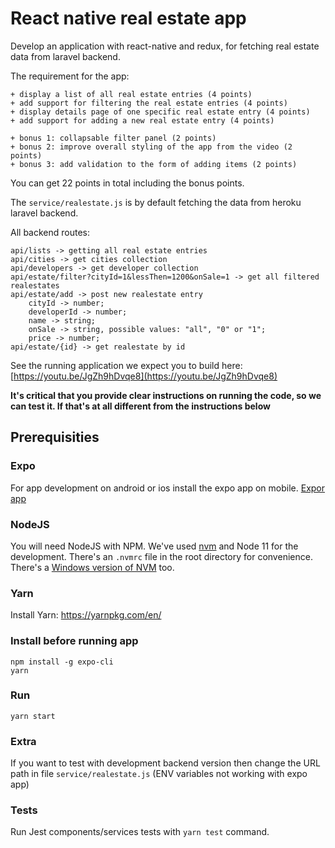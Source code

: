 # React native real estate app

Develop an application with react-native and redux, for fetching real estate data from laravel backend.

The requirement for the app:

    + display a list of all real estate entries (4 points)
    + add support for filtering the real estate entries (4 points)
    + display details page of one specific real estate entry (4 points)
    + add support for adding a new real estate entry (4 points)

    + bonus 1: collapsable filter panel (2 points)
    + bonus 2: improve overall styling of the app from the video (2 points)
    + bonus 3: add validation to the form of adding items (2 points)

You can get 22 points in total including the bonus points.

The `service/realestate.js` is by default fetching the data from heroku laravel backend.

All backend routes:

```
api/lists -> getting all real estate entries
api/cities -> get cities collection
api/developers -> get developer collection
api/estate/filter?cityId=1&lessThen=1200&onSale=1 -> get all filtered realestates
api/estate/add -> post new realestate entry
    cityId -> number;
    developerId -> number;
    name -> string;
    onSale -> string, possible values: "all", "0" or "1";
    price -> number;
api/estate/{id} -> get realestate by id
```

See the running application we expect you to build here:
[https://youtu.be/JgZh9hDvqe8](https://youtu.be/JgZh9hDvqe8)

**It's critical that you provide clear instructions on running the code, so we can test it. If that's at all different from the instructions below**

## Prerequisities

### Expo

For app development on android or ios install the expo app on mobile.
[Expor app](https://expo.io/)

### NodeJS

You will need NodeJS with NPM. We've used [nvm](https://github.com/creationix/nvm) and Node 11 for the development. There's an `.nvmrc` file in the root directory for convenience.
There's a [Windows version of NVM](https://github.com/coreybutler/nvm-windows) too.

### Yarn

Install Yarn:
https://yarnpkg.com/en/

### Install before running app

```
npm install -g expo-cli
yarn
```

### Run

```
yarn start
```

### Extra

If you want to test with development backend version then change the URL path
in file `service/realestate.js` (ENV variables not working with expo app)

### Tests

Run Jest components/services tests with `yarn test` command.
